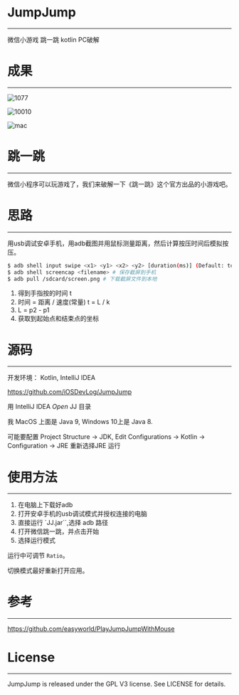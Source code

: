 
# JumpJump
---

微信小游戏 跳一跳 kotlin PC破解

# 成果
---

![1077](https://github.com/iOSDevLog/JumpJump/raw/master/screenshot.jpg)

![10010](https://github.com/iOSDevLog/JumpJump/raw/master/10010.jpg)

![mac](https://github.com/iOSDevLog/JumpJump/raw/master/mac.png)

# 跳一跳
---

微信小程序可以玩游戏了，我们来破解一下《跳一跳》这个官方出品的小游戏吧。

# 思路
---

用usb调试安卓手机，用adb截图并用鼠标测量距离，然后计算按压时间后模拟按压。

```bash
$ adb shell input swipe <x1> <y1> <x2> <y2> [duration(ms)] (Default: touchscreen) # 模拟长按
$ adb shell screencap <filename> # 保存截屏到手机
$ adb pull /sdcard/screen.png # 下载截屏文件到本地
```

1. 得到手指按的时间 t
1. 时间 = 距离 / 速度(常量) t = L / k
1. L = p2 - p1
1. 获取到起始点和结束点的坐标

# 源码
---

开发环境： Kotlin, IntelliJ IDEA

<https://github.com/iOSDevLog/JumpJump>

用 IntelliJ IDEA *Open* JJ 目录

我 MacOS 上面是 Java 9, Windows 10上是 Java 8.

可能要配置 Project Structure -> JDK, Edit Configurations -> Kotlin -> Configuration -> JRE 重新选择JRE 运行


# 使用方法
---

1. 在电脑上下载好adb
1. 打开安卓手机的usb调试模式并授权连接的电脑
1. 直接运行 `JJ.jar``,选择 adb 路径
1. 打开微信跳一跳，并点击开始
1. 选择运行模式

运行中可调节 `Ratio`。

切换模式最好重新打开应用。

# 参考
---

<https://github.com/easyworld/PlayJumpJumpWithMouse>

# License
---

JumpJump is released under the GPL V3 license. See LICENSE for details.
